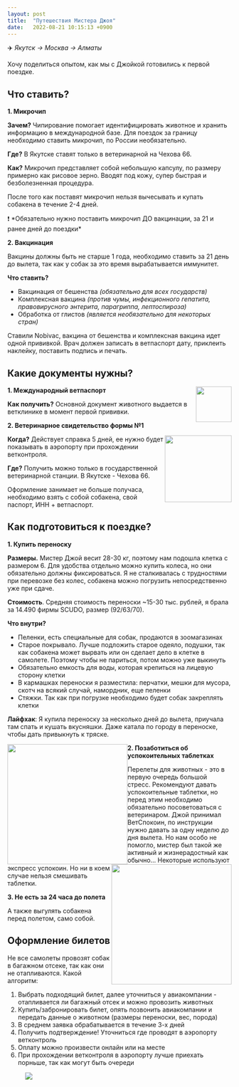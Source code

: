 ```yaml
---
layout: post
title:  "Путешествия Мистера Джоя"
date:   2022-08-21 10:15:13 +0900
---
```


✈️ *Якутск → Москва → Алматы*

Хочу поделиться опытом, как мы с Джойкой готовились к первой поездке. 


## Что ставить?

**1. Микрочип** 

**Зачем?** Чипирование помогает идентифицировать животное и хранить информацию в международной базе. Для поездок за границу необходимо ставить микрочип, по России необязательно.

**Где?** В Якутске ставят только в ветеринарной на Чехова 66.

**Как?** Микрочип представляет собой небольшую капсулу, по размеру примерно как рисовое зерно. Вводят под кожу, супер быстрая и безболезненная процедура.

После того как поставят микрочип нельзя вычесывать и купать собакена в течение 2-4 дней.

<aside>
❗ *Обязательно нужно поставить микрочип ДО вакцинации, за 21 и ранее дней до поездки*
</aside>

**2. Вакцинация** 

Вакцины должны быть не старше 1 года, необходимо ставить за 21 день до вылета, так как у собак за это время вырабатывается иммунитет.

**Что ставить?**

- Вакцинация от бешенства *(обязательно для всех государств)*
- Комплексная вакцина *(против чумы, инфекционного гепатита, правовирусного энтерита, парагриппа, лептоспироза)*
- Обработка от глистов *(является необязательно для некоторых стран)*

Ставили Nobivac, вакцина от бешенства и комплексная вакцина идет одной прививкой. Врач должен записать в ветпаспорт дату, приклеить наклейку, поставить подпись и печать.


## Какие документы нужны?

<div align="center">
<div style="float:right">
  <img src="{{ site.url }}/assets/images/Joy/IMAGE 2022-08-21 21:52:19.jpg" width="80"/> </div>
</div>

**1. Международный ветпаспорт**

**Как получить?** Основной документ животного выдается в ветклинике в момент первой прививки.

**2. Ветеринарное свидетельство формы №1**

<div align="center">
<div style="float:right">
  <img src="{{ site.url }}/assets/images/Joy/IMAGE 2022-08-21 21:52:25.jpg" width="150"/> </div>
</div>

**Когда?** Действует справка 5 дней, ее нужно будет показывать в аэропорту при прохождении ветконтроля. 

**Где?** Получить можно только в государственной ветеринарной станции. В Якутске - Чехова 66.

Оформление занимает не больше получаса, необходимо взять с собой собакена, свой паспорт, ИНН + ветпаспорт.


## Как подготовиться к поездке?

**1. Купить переноску** 

**Размеры.** Мистер Джой весит 28-30 кг, поэтому нам подошла клетка с размером 6. Для удобства отдельно можно купить колеса, но они обязательно должны фиксироваться. 
Я не сталкивалась с трудностями при перевозке без колес, собакена можно погрузить непосредственно уже при сдаче.

**Стоимость**. Средняя стоимость переноски ~15-30 тыс. рублей, я брала за 14.490 фирмы SCUDO, размер (92/63/70).

**Что внутри?** 

- Пеленки, есть специальные для собак, продаются в зоомагазинах
- Старое покрывало. Лучше подложить старое одеяло, подушки, так как собакена может вырвать или он сделает дело в клетке в самолете. Поэтому чтобы не париться, потом можно уже выкинуть
- Обязательно емкость для воды, которая крепиться на лицевую сторону клетки
- В кармашках переноски я разместила: перчатки, мешки для мусора, скотч на всякий случай, намордник, еще пеленки
- Стяжки. Так как при погрузке необходимо будет собак закреплять клетки

**Лайфхак**: Я купила переноску за несколько дней до вылета, приучала там спать и кушать вкусняшки. Даже катала по городу в переноске, чтобы дать привыкнуть к тряске. 


<div align="center">
<div style="float:left">
  <img src="{{ site.url }}/assets/images/Joy/photo_2022-08-21 21.18.44.jpeg" width="270"/> </div>
<div style="float:right">
  <img src="{{ site.url }}/assets/images/Joy/photo_2022-08-21 21.18.21.jpeg" width="270"/> </div>
</div>


**2. Позаботиться об успокоительных таблетках**

Перелеты для животных - это в первую очередь большой стресс. Рекомендуют давать успокоительные таблетки, но перед этим необходимо обязательно посоветоваться с ветеринаром. Джой принимал ВетСпокоин, по инструкции нужно давать за одну неделю до дня вылета. Но нам особо не помогло, мистер был такой же активный и жизнерадостный как обычно... Некоторые используют экспресс успокоин. Но ни в коем случае нельзя смешивать таблетки.

**3. Не есть за 24 часа до полета**

А также выгулять собакена перед полетом, само собой.

## Оформление билетов

Не все самолеты провозят собак в багажном отсеке, так как они не отапливаются. Какой алгоритм:

1. Выбрать подходящий билет, далее уточниться у авиакомпании - отапливается ли багажный отсек и можно провозить животных
2. Купить/забронировать билет, опять позвонить авиакомпании и передать данные о животном (размеры переноски, вес, порода)
3. В среднем заявка обрабатывается в течение 3-х дней 
4. Получить подтверждение! Уточниться где проводят в аэропорту ветконтроль
5. Оплату можно произвести онлайн или на месте
6. При прохождении ветконтроля в аэропорту лучше приехать порньше, так как могут быть очереди

<figure>
  <img src="{{ site.url }}/assets/images/Joy/photo_2022-08-21 21.18.50.jpeg" data-action="zoom" />
</figure>



